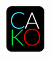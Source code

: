 <img src="https://raw.githubusercontent.com/david-cako/cako.io/master/assets/cako_rounded.png" style="width: 100px" />
